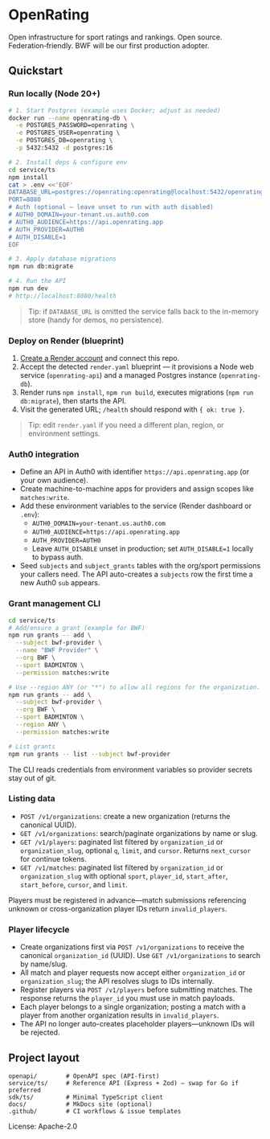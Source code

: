 # OpenRating
Open infrastructure for sport ratings and rankings. Open source. Federation‑friendly. BWF will be our first production adopter.

## Quickstart
### Run locally (Node 20+)
```bash
# 1. Start Postgres (example uses Docker; adjust as needed)
docker run --name openrating-db \
  -e POSTGRES_PASSWORD=openrating \
  -e POSTGRES_USER=openrating \
  -e POSTGRES_DB=openrating \
  -p 5432:5432 -d postgres:16

# 2. Install deps & configure env
cd service/ts
npm install
cat > .env <<'EOF'
DATABASE_URL=postgres://openrating:openrating@localhost:5432/openrating
PORT=8080
# Auth (optional – leave unset to run with auth disabled)
# AUTH0_DOMAIN=your-tenant.us.auth0.com
# AUTH0_AUDIENCE=https://api.openrating.app
# AUTH_PROVIDER=AUTH0
# AUTH_DISABLE=1
EOF

# 3. Apply database migrations
npm run db:migrate

# 4. Run the API
npm run dev
# http://localhost:8080/health
```

> Tip: if `DATABASE_URL` is omitted the service falls back to the in-memory store (handy for demos, no persistence).

### Deploy on Render (blueprint)
1. [Create a Render account](https://render.com) and connect this repo.
2. Accept the detected `render.yaml` blueprint — it provisions a Node web service (`openrating-api`) and a managed Postgres instance (`openrating-db`).
3. Render runs `npm install`, `npm run build`, executes migrations (`npm run db:migrate`), then starts the API.
4. Visit the generated URL; `/health` should respond with `{ ok: true }`.

> Tip: edit `render.yaml` if you need a different plan, region, or environment settings.

### Auth0 integration
- Define an API in Auth0 with identifier `https://api.openrating.app` (or your own audience).
- Create machine-to-machine apps for providers and assign scopes like `matches:write`.
- Add these environment variables to the service (Render dashboard or `.env`):
  - `AUTH0_DOMAIN=your-tenant.us.auth0.com`
  - `AUTH0_AUDIENCE=https://api.openrating.app`
  - `AUTH_PROVIDER=AUTH0`
  - Leave `AUTH_DISABLE` unset in production; set `AUTH_DISABLE=1` locally to bypass auth.
- Seed `subjects` and `subject_grants` tables with the org/sport permissions your callers need.  The API auto-creates a `subjects` row the first time a new Auth0 `sub` appears.

### Grant management CLI
```bash
cd service/ts
# Add/ensure a grant (example for BWF)
npm run grants -- add \
  --subject bwf-provider \
  --name "BWF Provider" \
  --org BWF \
  --sport BADMINTON \
  --permission matches:write

# Use --region ANY (or "*") to allow all regions for the organization.
npm run grants -- add \
  --subject bwf-provider \
  --org BWF \
  --sport BADMINTON \
  --region ANY \
  --permission matches:write

# List grants
npm run grants -- list --subject bwf-provider
```

The CLI reads credentials from environment variables so provider secrets stay out of git.

### Listing data
- `POST /v1/organizations`: create a new organization (returns the canonical UUID).
- `GET /v1/organizations`: search/paginate organizations by name or slug.
- `GET /v1/players`: paginated list filtered by `organization_id` or `organization_slug`, optional `q`, `limit`, and `cursor`. Returns `next_cursor` for continue tokens.
- `GET /v1/matches`: paginated list filtered by `organization_id` or `organization_slug` with optional `sport`, `player_id`, `start_after`, `start_before`, `cursor`, and `limit`.

Players must be registered in advance—match submissions referencing unknown or cross-organization player IDs return `invalid_players`.


### Player lifecycle
- Create organizations first via `POST /v1/organizations` to receive the canonical `organization_id` (UUID). Use `GET /v1/organizations` to search by name/slug.
- All match and player requests now accept either `organization_id` or `organization_slug`; the API resolves slugs to IDs internally.
- Register players via `POST /v1/players` before submitting matches. The response returns the `player_id` you must use in match payloads.
- Each player belongs to a single organization; posting a match with a player from another organization results in `invalid_players`.
- The API no longer auto-creates placeholder players—unknown IDs will be rejected.

## Project layout
```
openapi/        # OpenAPI spec (API-first)
service/ts/     # Reference API (Express + Zod) — swap for Go if preferred
sdk/ts/         # Minimal TypeScript client
docs/           # MkDocs site (optional)
.github/        # CI workflows & issue templates
```
License: Apache-2.0
